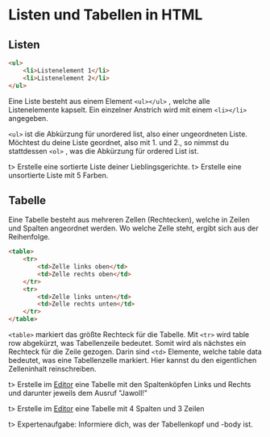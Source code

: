 # Listen und Tabellen in HTML

## Listen

```html
<ul>
	<li>Listenelement 1</li>
	<li>Listenelement 2</li>
</ul>
```

Eine Liste besteht aus einem Element `<ul></ul>` , welche alle Listenelemente kapselt. Ein einzelner Anstrich wird mit einem `<li></li>` angegeben.

`<ul>` ist die Abkürzung für unordered list, also einer ungeordneten Liste. Möchtest du deine Liste geordnet, also mit 1. und 2., so nimmst du stattdessen `<ol>` , was die Abkürzung für ordered List ist.

t> Erstelle eine sortierte Liste deiner Lieblingsgerichte. 
t> Erstelle eine unsortierte Liste mit 5 Farben.

## Tabelle

Eine Tabelle besteht aus mehreren Zellen (Rechtecken), welche in Zeilen und Spalten angeordnet werden. Wo welche Zelle steht, ergibt sich aus der Reihenfolge.

```html
<table>
	<tr>
		<td>Zelle links oben</td>
		<td>Zelle rechts oben</td>
	</tr>
	<tr>
		<td>Zelle links unten</td>
		<td>Zelle rechts unten</td>
	</tr>
</table>
```

`<table>` markiert das größte Rechteck für die Tabelle. Mit `<tr>` wird table row abgekürzt, was Tabellenzeile bedeutet. Somit wird als nächstes ein Rechteck für die Zeile gezogen. Darin sind `<td>` Elemente, welche table data bedeutet, was eine Tabellenzelle markiert. Hier kannst du den eigentlichen Zelleninhalt reinschreiben.

t> Erstelle im [Editor](https://apps.wi-wissen.de/html-css-js-editor/) eine Tabelle mit den Spaltenköpfen Links und Rechts und darunter jeweils dem Ausruf "Jawoll!"

t> Erstelle im [Editor](https://apps.wi-wissen.de/html-css-js-editor/) eine Tabelle mit 4 Spalten und 3 Zeilen

t> Expertenaufgabe: Informiere dich, was der Tabellenkopf und -body ist.